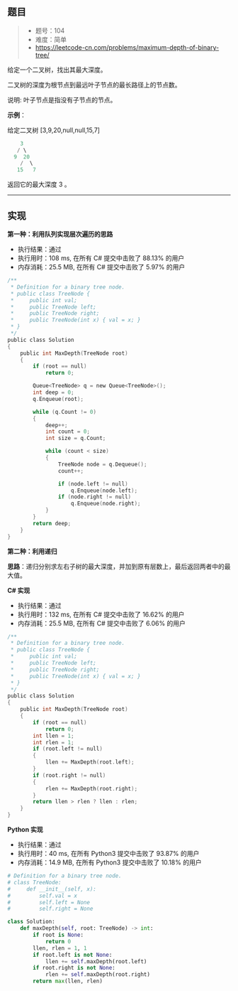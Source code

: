 ## 题目

> - 题号：104
> - 难度：简单
> - https://leetcode-cn.com/problems/maximum-depth-of-binary-tree/


给定一个二叉树，找出其最大深度。

二叉树的深度为根节点到最远叶子节点的最长路径上的节点数。

说明: 叶子节点是指没有子节点的节点。

**示例**：

给定二叉树 [3,9,20,null,null,15,7]

```c
    3
   / \
  9  20
    /  \
   15   7
```

返回它的最大深度 3 。

---
## 实现

**第一种：利用队列实现层次遍历的思路**

- 执行结果：通过
- 执行用时：108 ms, 在所有 C# 提交中击败了 88.13% 的用户
- 内存消耗：25.5 MB, 在所有 C# 提交中击败了 5.97% 的用户

```c
/**
 * Definition for a binary tree node.
 * public class TreeNode {
 *     public int val;
 *     public TreeNode left;
 *     public TreeNode right;
 *     public TreeNode(int x) { val = x; }
 * }
 */
public class Solution
{
    public int MaxDepth(TreeNode root)
    {
        if (root == null)
            return 0;

        Queue<TreeNode> q = new Queue<TreeNode>();
        int deep = 0;
        q.Enqueue(root);

        while (q.Count != 0)
        {
            deep++;
            int count = 0;
            int size = q.Count;

            while (count < size)
            {
                TreeNode node = q.Dequeue();
                count++;

                if (node.left != null)
                    q.Enqueue(node.left);
                if (node.right != null)
                    q.Enqueue(node.right);
            }
        }
        return deep;
    }
}
```



**第二种：利用递归**

**思路**：递归分别求左右子树的最大深度，并加到原有层数上，最后返回两者中的最大值。

**C# 实现**

- 执行结果：通过
- 执行用时：132 ms, 在所有 C# 提交中击败了 16.62% 的用户
- 内存消耗：25.5 MB, 在所有 C# 提交中击败了 6.06% 的用户

```c
/**
 * Definition for a binary tree node.
 * public class TreeNode {
 *     public int val;
 *     public TreeNode left;
 *     public TreeNode right;
 *     public TreeNode(int x) { val = x; }
 * }
 */
public class Solution
{
    public int MaxDepth(TreeNode root)
    {
        if (root == null)
            return 0;
        int llen = 1;
        int rlen = 1;
        if (root.left != null)
        {
            llen += MaxDepth(root.left);
        }
        if (root.right != null)
        {
            rlen += MaxDepth(root.right);
        }
        return llen > rlen ? llen : rlen;
    }
}
```

**Python 实现**

- 执行结果：通过
- 执行用时：40 ms, 在所有 Python3 提交中击败了 93.87% 的用户
- 内存消耗：14.9 MB, 在所有 Python3 提交中击败了 10.18% 的用户

```python
# Definition for a binary tree node.
# class TreeNode:
#     def __init__(self, x):
#         self.val = x
#         self.left = None
#         self.right = None

class Solution:
    def maxDepth(self, root: TreeNode) -> int:
        if root is None:
            return 0
        llen, rlen = 1, 1
        if root.left is not None:
            llen += self.maxDepth(root.left)
        if root.right is not None:
            rlen += self.maxDepth(root.right)
        return max(llen, rlen)
```
